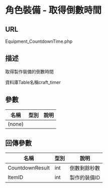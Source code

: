 # 角色裝備 - 取得倒數時間

## URL

Equipment\_CountdownTime.php

## 描述

取得製作裝備的倒數時間

資料庫Table名稱craft\_timer

## 參數

| 名稱 | 型別 | 說明 |
| --- | --- | --- |
| \(none\) |  |  |

## 回傳參數

| 名稱 | 型別 | 說明 |
| --- | --- | --- |
| CountdownResult | int | 倒數剩餘秒數 |
| ItemID | int | 製作的裝備ID |

